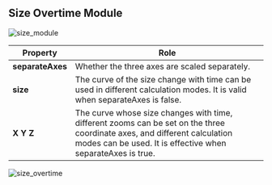 ## Size Overtime Module

![size_module](particle-system/size_module.png)

Property | Role
---|---
**separateAxes** | Whether the three axes are scaled separately.
**size** | The curve of the size change with time can be used in different calculation modes. It is valid when separateAxes is false.
**X Y Z** | The curve whose size changes with time, different zooms can be set on the three coordinate axes, and different calculation modes can be used. It is effective when separateAxes is true.

![size_overtime](particle-system/size_overtime.gif)